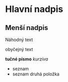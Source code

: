# Hlavní nadpis

## Menší nadpis

Náhodný text

obyčejný text

**tučné písmo**
*kurzíva*

- seznam
- seznam druhá položka

